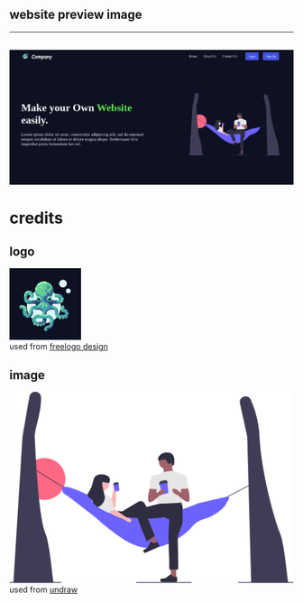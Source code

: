 ## website preview image

<hr/>
<br>
<img src="./website.png" />

# credits

## logo

<img src="./logo.png">
<br/>
used from <a href="https://www.freelogodesign.org/">freelogo design</a>

## image

<img src="./image.svg">
<br/>
used from <a href="https://undraw.co/">undraw</a>
